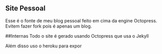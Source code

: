 ## Site Pessoal

Esse é o fonte de meu blog pessoal feito em cima da engine Octopress. Evitem fazer fork pois é apenas um blog. 

##Internas
Todo o site é gerado usando Octopress que usa o Jekyll

Além disso uso o heroku para expor



